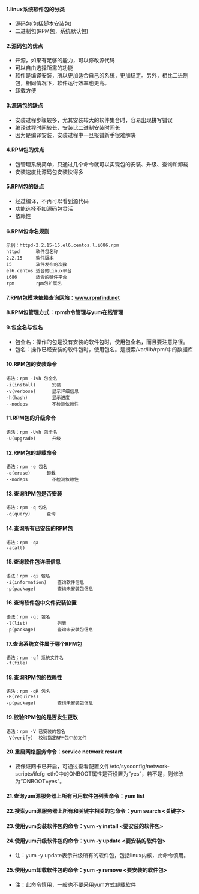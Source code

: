 #### 1.linux系统软件包的分类
* 源码包(包括脚本安装包)
* 二进制包(RPM包，系统默认包) 

#### 2.源码包的优点
* 开源，如果有足够的能力，可以修改源代码
* 可以自由选择所需的功能
* 软件是编译安装，所以更加适合自己的系统，更加稳定。另外，相比二进制包，相同情况下，软件运行效率也更高。
* 卸载方便

#### 3.源码包的缺点
* 安装过程步骤较多，尤其安装较大的软件集合时，容易出现拼写错误
* 编译过程时间较长，安装比二进制安装时间长
* 因为是编译安装，安装过程中一旦报错新手很难解决

#### 4.RPM包的优点
* 包管理系统简单，只通过几个命令就可以实现包的安装、升级、查询和卸载
* 安装速度比源码包安装快得多

#### 5.RPM包的缺点
* 经过编译，不再可以看到源代码
* 功能选择不如源码包灵活
* 依赖性

#### 6.RPM包命名规则
```
示例：httpd-2.2.15-15.el6.centos.l.i686.rpm
httpd      软件包名称
2.2.15     软件版本
15         软件发布的次数
el6.centos 适合的Linux平台
i686       适合的硬件平台
rpm        rpm包扩展名
```

#### 7.RPM包模块依赖查询网站：www.rpmfind.net

#### 8.RPM包管理方式：rpm命令管理与yum在线管理

#### 9.包全名与包名
* 包全名：操作的包是没有安装的软件包时，使用包全名，而且要注意路径。
* 包名：操作已经安装的软件包时，使用包名。是搜索/var/lib/rpm/中的数据库

#### 10.RPM包的安装命令
```
语法：rpm -ivh 包全名
-i(install)      安装
-v(verbose)      显示详细信息
-h(hash)         显示进度
--nodeps         不检测依赖性
```

#### 11.RPM包的升级命令
```
语法：rpm -Uvh 包全名
-U(upgrade)      升级
```

#### 12.RPM包的卸载命令
```
语法：rpm -e 包名
-e(erase)      卸载
--nodeps         不检测依赖性
```

#### 13.查询RPM包是否安装
```
语法：rpm -q 包名
-q(query)      查询
```

#### 14.查询所有已安装的RPM包
```
语法：rpm -qa 
-a(all)   
```

#### 15.查询软件包详细信息
```
语法：rpm -qi 包名
-i(information)    查询软件信息
-p(package)        查询未安装包信息
```

#### 16.查询软件包中文件安装位置
```
语法：rpm -ql 包名
-l(list)           列表
-p(package)        查询未安装包信息
```

#### 17.查询系统文件属于哪个RPM包
```
语法：rpm -qf 系统文件名
-f(file)          
```

#### 18.查询RPM包的依赖性
```
语法：rpm -qR 包名
-R(requires)  
-p(package)        查询未安装包信息
```

#### 19.校验RPM包的是否发生更改
```
语法：rpm -V 已安装的包名
-V(verify)  校验指定RPM包中的文件
```

#### 20.重启网络服务命令：service network restart
* 要保证网卡已开启，可通过查看配置文件/etc/sysconfig/network-scripts/ifcfg-eth0中的ONBOOT属性是否设置为“yes”，若不是，则修改为“ONBOOT=yes”。

#### 21.查询yum源服务器上所有可用软件包列表命令：yum list

#### 22.搜索yum源服务器上所有和关键字相关的包命令：yum search <关键字>

#### 23.使用yum安装软件包的命令：yum -y install <要安装的软件包>

#### 24.使用yum升级软件包的命令：yum -y update <要安装的软件包>
* 注：yum -y update表示升级所有的软件包，包括linux内核，此命令慎用。

#### 25.使用yum卸载软件包的命令：yum -y remove <要安装的软件包>
* 注：此命令慎用，一般也不要采用yum方式卸载软件







